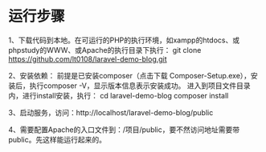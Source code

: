 # 运行步骤

1、下载代码到本地。在可运行的PHP的执行环境，如xampp的htdocs、或phpstudy的WWW、或Apache的执行目录下执行：
git clone https://github.com/lt0108/laravel-demo-blog.git

2、安装依赖：
前提是已安装composer（点击下载 Composer-Setup.exe），安装后，执行composer -V，显示版本信息表示安装成功。
进入到项目文件目录内，进行install安装，执行：
cd laravel-demo-blog
composer install

3、启动服务，访问：http://localhost/laravel-demo-blog/public

4、需要配置Apache的入口文件到：/项目/public，要不然访问地址需要带public。先这样能运行起来的。
